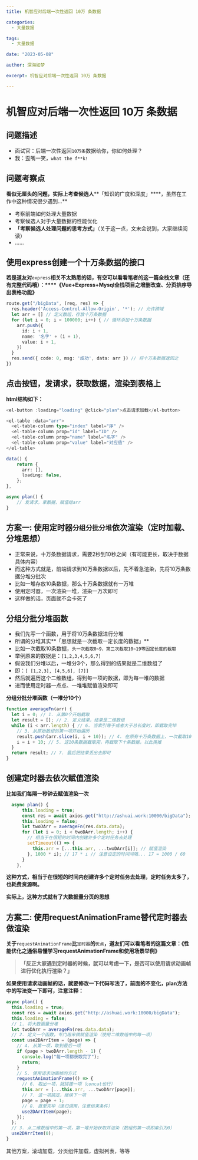```yaml
---
title: 机智应对后端一次性返回 10万 条数据

categories:
  - 大量数据

tags:
  - 大量数据

date: "2023-05-08"

author: 深海如梦

excerpt: 机智应对后端一次性返回 10万 条数据

---
```


# 机智应对后端一次性返回 10万 条数据

## 问题描述

- 面试官：后端一次性返回`10万条`数据给你，你如何处理？
- 我：歪嘴一笑，`what the f**k!`

## 问题考察点

**看似无厘头的问题，实际上考查候选人****「知识的广度和深度」****，虽然在工作中这种情况很少遇到...**

- 考察前端如何处理大量数据
- 考察候选人对于大量数据的性能优化
- **「考察候选人处理问题的思考方式」**（关于这一点，文末会说到，大家继续阅读）
- ......



## 使用express创建一个十万条数据的接口

**若是道友对**`express`**相关不太熟悉的话，有空可以看看笔者的这一篇全栈文章（还有完整代码哦）：****《Vue+Express+Mysql全栈项目之增删改查、分页排序导出表格功能》**

```typescript
route.get("/bigData", (req, res) => {
  res.header('Access-Control-Allow-Origin', '*'); // 允许跨域
  let arr = [] // 定义数组，存放十万条数据
  for (let i = 0; i < 100000; i++) { // 循环添加十万条数据
    arr.push({
      id: i + 1,
      name: '名字' + (i + 1),
      value: i + 1,
    })
  }
  res.send({ code: 0, msg: '成功', data: arr }) // 将十万条数据返回之
})
```

## 点击按钮，发请求，获取数据，渲染到表格上

**html结构如下：**

```typescript
<el-button :loading="loading" @click="plan">点击请求加载</el-button>

<el-table :data="arr">
  <el-table-column type="index" label="序" />
  <el-table-column prop="id" label="ID" />
  <el-table-column prop="name" label="名字" />
  <el-table-column prop="value" label="对应值" />
</el-table>

data() {
    return {
      arr: [],
      loading: false,
    };
},

async plan() {
    // 发请求，拿数据，赋值给arr
}
```

## 方案一: 使用定时器`分组分批分堆`依次渲染（定时加载、分堆思想）

- 正常来说，十万条数据请求，需要2秒到10秒之间（有可能更长，取决于数据具体内容）
- 而这种方式就是，前端请求到10万条数据以后，先不着急渲染，先将10万条数据分堆分批次
- 比如一堆存放10条数据，那么十万条数据就有一万堆
- 使用定时器，一次渲染一堆，渲染一万次即可
- 这样做的话，页面就不会卡死了

## 分组分批分堆函数

- 我们先写一个函数，用于将10万条数据进行分堆
- 所谓的分堆其实**「思想就是一次截取一定长度的数据」**
- 比如一次截取10条数据，`头一次截取0~9，第二次截取10~19等固定长度的截取`
- 举例原来的数据是：`[1,2,3,4,5,6,7]`
- 假设我们分堆以后，一堆分3个，那么得到的结果就是二维数组了
- 即：`[ [1,2,3], [4,5,6], [7]]`
- 然后就遍历这个二维数组，得到每一项的数据，即为每一堆的数据
- 进而使用定时器一点点、一堆堆赋值渲染即可

**分组分批分堆函数（一堆分10个）**

```typescript
function averageFn(arr) {
  let i = 0; // 1. 从第0个开始截取
  let result = []; // 2. 定义结果，结果是二维数组
  while (i < arr.length) { // 6. 当索引等于或者大于总长度时，即截取完毕
    // 3. 从原始数组的第一项开始遍历
    result.push(arr.slice(i, i + 10)); // 4. 在原有十万条数据上，一次截取10个用于分堆
    i = i + 10; // 5. 这10条数据截取完，再截取下十条数据，以此类推
  }
  return result; // 7. 最后把结果丢出去即可
}
```

## 创建定时器去依次赋值渲染

**比如我们每隔一秒钟去赋值渲染一次**

```typescript
  async plan() {
      this.loading = true;
      const res = await axios.get("http://ashuai.work:10000/bigData");
      this.loading = false;
      let twoDArr = averageFn(res.data.data);
      for (let i = 0; i < twoDArr.length; i++) {
        // 相当于在很短的时间内创建许多个定时任务去处理
        setTimeout(() => {
          this.arr = [...this.arr, ...twoDArr[i]]; // 赋值渲染
        }, 1000 * i); // 17 * i // 注意设定的时间间隔... 17 = 1000 / 60
      }
    },
```

**这种方式，相当于在很短的时间内创建许多个定时任务去处理，定时任务太多了，也耗费资源啊。**

**实际上，这种方式就有了大数据量分页的思想**



## 方案二: 使用requestAnimationFrame替代定时器去做渲染

**关于**`requestAnimationFrame`**比**`定时器`**的**`优点`**，道友们可以看笔者的这篇文章：《****性能优化之通俗易懂学习requestAnimationFrame和使用场景举例****》**



> **「反正大家遇到定时器的时候，就可以考虑一下，是否可以使用请求动画帧进行优化执行渲染？」**



**如果使用请求动画帧的话，就要修改一下代码写法了，前面的不变化，plan方法中的写法变一下即可，注意注释：**

```typescript
async plan() {
  this.loading = true;
  const res = await axios.get("http://ashuai.work:10000/bigData");
  this.loading = false;
  // 1. 将大数据量分堆
  let twoDArr = averageFn(res.data.data);
  // 2. 定义一个函数，专门用来做赋值渲染（使用二维数组中的每一项）
  const use2DArrItem = (page) => {
    // 4. 从第一项，取到最后一项
    if (page > twoDArr.length - 1) {
      console.log("每一项都获取完了");
      return;
    }
    // 5. 使用请求动画帧的方式
    requestAnimationFrame(() => {
      // 6. 取出一项，就拼接一项（concat也行）
      this.arr = [...this.arr, ...twoDArr[page]];
      // 7. 这一项搞定，继续下一项
      page = page + 1;
      // 8. 直至完毕（递归调用，注意结束条件）
      use2DArrItem(page);
    });
  };
  // 3. 从二维数组中的第一项，第一堆开始获取并渲染（数组的第一项即索引为0）
  use2DArrItem(0); 
}
```

其他方案，滚动加载，分页组件加载，虚拟列表，等等